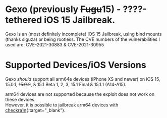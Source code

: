 # Gexo (previously ~~Fugu~~15) - ????-tethered iOS 15 Jailbreak.

Gexo is an (most definitely incomplete) iOS 15 Jailbreak, using bind mounts (thanks siguza) or being rootless.
The CVE numbers of the vulnerabilities I used are: CVE-2021-30883 & CVE-2021-30955

# Supported Devices/iOS Versions

Gexo *should* support all arm64e devices (iPhone XS and newer) on iOS 15, 15.0.1, ~~15.0.2~~, & 15.1 Beta 1, 2, 3, 15.1 Final & 15.1.1 (A14-A15).

arm64 devices are not supported because the exploit does not work on these devices.  
However, it is possible to jailbreak arm64 devices with [checkra1n](https://checkra.in){:target="_blank"}.
